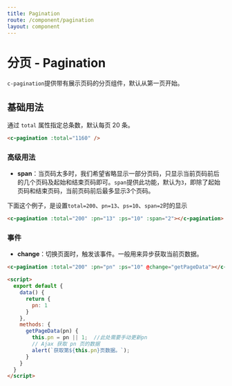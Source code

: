```yaml
---
title: Pagination
route: /component/pagination
layout: component
---
```


# 分页 - Pagination

`c-pagination`提供带有展示页码的分页组件，默认从第一页开始。

## 基础用法

通过 `total` 属性指定总条数，默认每页 20 条。

```html
<c-pagination :total="1160" />
```
### 高级用法

* **span**：当页码太多时，我们希望省略显示一部分页码，只显示当前页码前后的几个页码及起始和结束页码即可。`span`提供此功能，默认为`3`，即除了起始页码和结束页码，当前页码前后最多显示3个页码。

下面这个例子，是设置`total=200`、`pn=13`、`ps=10`、`span=2`时的显示
```html
<c-pagination :total="200" :pn="13" :ps="10" :span="2"></c-pagination>
```

### 事件

* **change**：切换页面时，触发该事件。一般用来异步获取当前页数据。

```html
<c-pagination :total="200" :pn="pn" :ps="10" @change="getPageData"></c-pagination>

<script>
  export default {
    data() {
      return {
        pn: 1
      }
    },
    methods: {
      getPageData(pn) {
        this.pn = pn || 1;  //此处需要手动更新pn
        // Ajax 获取 pn 页的数据
        alert(`获取第${this.pn}页数据。`);
      }
    }
  }
</script>
```

